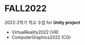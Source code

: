 # FALL2022
2022-2학기 학교 수업 for **Unity project**

- VirtualReality2022 (VR)
- ComputerGraphics2022 (CG)
